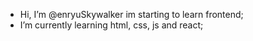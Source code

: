 -  Hi, I’m @enryuSkywalker im starting to learn frontend;
-  I’m currently learning html, css, js and react;

<!---
enryuSkywalker/enryuSkywalker is a ✨ special ✨ repository because its `README.md` (this file) appears on your GitHub profile.
You can click the Preview link to take a look at your changes.
--->

